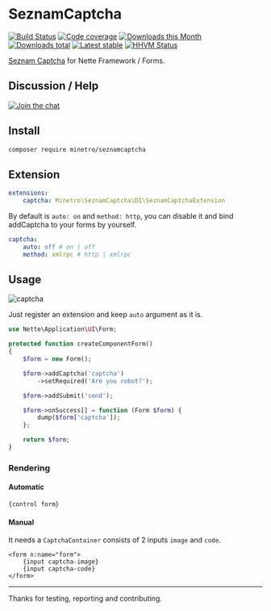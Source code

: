 # SeznamCaptcha

[![Build Status](https://img.shields.io/travis/minetro/seznamcaptcha.svg?style=flat-square)](https://travis-ci.org/minetro/seznamcaptcha)
[![Code coverage](https://img.shields.io/coveralls/minetro/seznamcaptcha.svg?style=flat-square)](https://coveralls.io/r/minetro/seznamcaptcha)
[![Downloads this Month](https://img.shields.io/packagist/dm/minetro/seznamcaptcha.svg?style=flat-square)](https://packagist.org/packages/minetro/seznamcaptcha)
[![Downloads total](https://img.shields.io/packagist/dt/minetro/seznamcaptcha.svg?style=flat-square)](https://packagist.org/packages/minetro/seznamcaptcha)
[![Latest stable](https://img.shields.io/packagist/v/minetro/seznamcaptcha.svg?style=flat-square)](https://packagist.org/packages/minetro/seznamcaptcha)
[![HHVM Status](https://img.shields.io/hhvm/minetro/seznamcaptcha.svg?style=flat-square)](http://hhvm.h4cc.de/package/minetro/seznamcaptcha)

[Seznam Captcha](http://captcha-api.seznam.cz) for Nette Framework / Forms.

## Discussion / Help

[![Join the chat](https://img.shields.io/gitter/room/minetro/nette.svg?style=flat-square)](https://gitter.im/minetro/nette?utm_source=badge&utm_medium=badge&utm_campaign=pr-badge&utm_content=badge)

## Install

```sh
composer require minetro/seznamcaptcha
```

## Extension

```yaml
extensions:
	captcha: Minetro\SeznamCaptcha\DI\SeznamCaptchaExtension
```

By default is `auto: on` and `method: http`, you can disable it and bind addCaptcha to your forms by yourself.

```yaml
captcha:
	auto: off # on | off
	method: xmlrpc # http | xmlrpc
```

## Usage

![captcha](https://raw.githubusercontent.com/minetro/seznamcaptcha/master/captcha.png)

Just register an extension and keep `auto` argument as it is.

```php
use Nette\Application\UI\Form;

protected function createComponentForm()
{
    $form = new Form();

    $form->addCaptcha('captcha')
        ->setRequired('Are you robot?');

    $form->addSubmit('send');

    $form->onSuccess[] = function (Form $form) {
        dump($form['captcha']);
    };

    return $form;
}
```

### Rendering

#### Automatic

```
{control form}
````

#### Manual

It needs a `CaptchaContainer` consists of 2 inputs `image` and `code`.

```latte
<form n:name="form">
    {input captcha-image}
    {input captcha-code}
</form>
```

-----

Thanks for testing, reporting and contributing.
